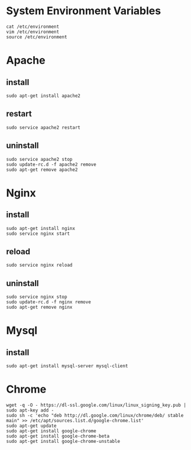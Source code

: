 # System Environment Variables

    cat /etc/environment
    vim /etc/environment
    source /etc/environment

# Apache

## install

    sudo apt-get install apache2

## restart

    sudo service apache2 restart

## uninstall

    sudo service apache2 stop
    sudo update-rc.d -f apache2 remove
    sudo apt-get remove apache2

# Nginx

## install

    sudo apt-get install nginx
    sudo service nginx start

## reload

    sudo service nginx reload

## uninstall

    sudo service nginx stop
    sudo update-rc.d -f nginx remove
    sudo apt-get remove nginx

# Mysql

## install

    sudo apt-get install mysql-server mysql-client

# Chrome

    wget -q -O - https://dl-ssl.google.com/linux/linux_signing_key.pub | sudo apt-key add -
    sudo sh -c 'echo "deb http://dl.google.com/linux/chrome/deb/ stable main" >> /etc/apt/sources.list.d/google-chrome.list'
    sudo apt-get update
    sudo apt-get install google-chrome
    sudo apt-get install google-chrome-beta
    sudo apt-get install google-chrome-unstable
